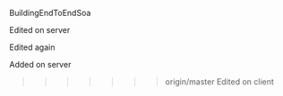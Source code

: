 BuildingEndToEndSoa

Edited on server

Edited again

Added on server
>>>>>>> origin/master
Edited on client
